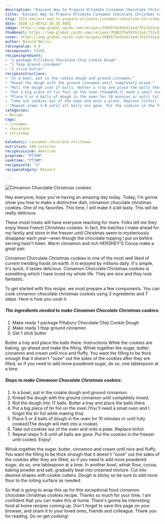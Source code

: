 ```yaml
---
description: "Easiest Way to Prepare Ultimate Cinnamon Chocolate Christmas cookies"
title: "Easiest Way to Prepare Ultimate Cinnamon Chocolate Christmas cookies"
slug: 1311-easiest-way-to-prepare-ultimate-cinnamon-chocolate-christmas-cookies
date: 2020-11-05T12:36:35.560Z
image: https://img-global.cpcdn.com/recipes/3508575e5d1b11ed/751x532cq70/cinnamon-chocolate-christmas-cookies-recipe-main-photo.jpg
thumbnail: https://img-global.cpcdn.com/recipes/3508575e5d1b11ed/751x532cq70/cinnamon-chocolate-christmas-cookies-recipe-main-photo.jpg
cover: https://img-global.cpcdn.com/recipes/3508575e5d1b11ed/751x532cq70/cinnamon-chocolate-christmas-cookies-recipe-main-photo.jpg
author: Ronald Morris
ratingvalue: 4.9
reviewcount: 35595
recipeingredient:
- "1 package Pillsbury Chocolate Chip Cookie Dough"
- "1 tbsp ground cinnamon"
- "1 stick butter"
recipeinstructions:
- "In a bowl, put in the cookie dough and ground cinnamon."
- "Knead the dough with the ground cinnamon until completely mixed."
- "Roll the dough into 17 balls. Butter a tray and place the balls there."
- "Put a big piece of tin foil on the oven.(You&#39;ll need a small oven and I forgot the tin foil while making this)"
- "Place 5 or 4 balls of dough in the oven for 10 minutes or until fully cooked(The dough will melt into a cookie)"
- "Take out cookies out of the oven and onto a plate. Replace tinfoil."
- "Repeat steps 5-6 until all balls are gone. Put the cookies in the freezer until cooled. Enjoy!"
categories:
- Recipe
tags:
- cinnamon
- chocolate
- christmas

katakunci: cinnamon chocolate christmas 
nutrition: 289 calories
recipecuisine: American
preptime: "PT39M"
cooktime: "PT38M"
recipeyield: "3"
recipecategory: Dessert

---
```



![Cinnamon Chocolate Christmas cookies](https://img-global.cpcdn.com/recipes/3508575e5d1b11ed/751x532cq70/cinnamon-chocolate-christmas-cookies-recipe-main-photo.jpg)

Hey everyone, hope you're having an amazing day today. Today, I'm gonna show you how to make a distinctive dish, cinnamon chocolate christmas cookies. One of my favorites. This time, I will make it a bit tasty. This will be really delicious.

These moist treats will have everyone reaching for more. Folks tell me they enjoy these French Christmas cookies. In fact, the batches I make ahead for my family and store in the freezer until Christmas seem to mysteriously disappear each year—even though the chocolate topping I put on before serving hasn&#39;t been. Warm cinnamon and rich HERSHEY&#39;S Cocoa make a great pair.

Cinnamon Chocolate Christmas cookies is one of the most well liked of current trending foods on earth. It is enjoyed by millions daily. It's simple, it's quick, it tastes delicious. Cinnamon Chocolate Christmas cookies is something which I have loved my whole life. They are nice and they look fantastic.


To get started with this recipe, we must prepare a few components. You can cook cinnamon chocolate christmas cookies using 3 ingredients and 7 steps. Here is how you cook it.

<!--inarticleads1-->

##### The ingredients needed to make Cinnamon Chocolate Christmas cookies:

1. Make ready 1 package Pillsbury Chocolate Chip Cookie Dough
1. Make ready 1 tbsp ground cinnamon
1. Get 1 stick butter


Butter a tray and place the balls there. Instructions While the cookies are baking, go ahead and make the filling. Whisk together the sugar, butter, cinnamon and cream until nice and fluffy. You want the filling to be thick enough that it doesn&#39;t &#34;ooze&#34; out the sides of the cookies after they are filled, so if you need to add more powdered sugar, do so, one tablespoon at a time. 

<!--inarticleads2-->

##### Steps to make Cinnamon Chocolate Christmas cookies:

1. In a bowl, put in the cookie dough and ground cinnamon.
1. Knead the dough with the ground cinnamon until completely mixed.
1. Roll the dough into 17 balls. Butter a tray and place the balls there.
1. Put a big piece of tin foil on the oven.(You&#39;ll need a small oven and I forgot the tin foil while making this)
1. Place 5 or 4 balls of dough in the oven for 10 minutes or until fully cooked(The dough will melt into a cookie)
1. Take out cookies out of the oven and onto a plate. Replace tinfoil.
1. Repeat steps 5-6 until all balls are gone. Put the cookies in the freezer until cooled. Enjoy!


Whisk together the sugar, butter, cinnamon and cream until nice and fluffy. You want the filling to be thick enough that it doesn&#39;t &#34;ooze&#34; out the sides of the cookies after they are filled, so if you need to add more powdered sugar, do so, one tablespoon at a time. In another bowl, whisk flour, cocoa, baking powder and salt; gradually beat into creamed mixture. Cut into desired shapes with cookie cutters. Dough is sticky so be sure to add more flour to the rolling surface as needed. 

So that is going to wrap this up for this exceptional food cinnamon chocolate christmas cookies recipe. Thanks so much for your time. I am confident that you can make this at home. There's gonna be interesting food at home recipes coming up. Don't forget to save this page on your browser, and share it to your loved ones, friends and colleague. Thank you for reading. Go on get cooking!
